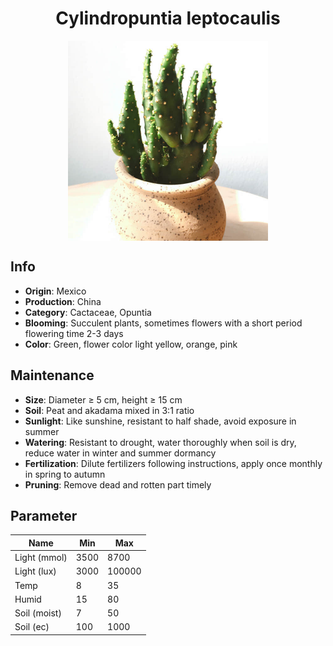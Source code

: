 <h1 align='center'>Cylindropuntia leptocaulis</h1>
<p align="center">
    <img 
        align='center'
        width='320'
        src="../images/cylindropuntia leptocaulis.png" 
        alt='Cylindropuntia leptocaulis' />
</p>

## Info

 - **Origin**: Mexico
 - **Production**: China
 - **Category**: Cactaceae, Opuntia
 - **Blooming**: Succulent plants, sometimes flowers with a short period flowering time 2-3 days
 - **Color**: Green, flower color light yellow, orange, pink

## Maintenance

 - **Size**: Diameter ≥ 5 cm, height ≥ 15 cm
 - **Soil**: Peat and akadama mixed in 3:1 ratio
 - **Sunlight**: Like sunshine, resistant to half shade, avoid exposure in summer
 - **Watering**: Resistant to drought, water thoroughly when soil is dry, reduce water in winter and summer dormancy
 - **Fertilization**: Dilute fertilizers following instructions, apply once monthly in spring to autumn
 - **Pruning**: Remove dead and rotten part timely

## Parameter

| Name         | Min  | Max   |
|--------------|------|-------|
| Light (mmol) | 3500 | 8700  |
| Light (lux)  | 3000 | 100000 |
| Temp         | 8    | 35    |
| Humid        | 15   | 80    |
| Soil (moist) | 7   | 50    |
| Soil (ec)    | 100  | 1000  |